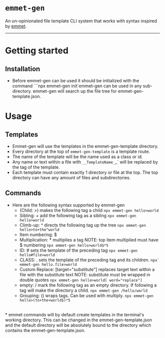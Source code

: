 # `emmet-gen`

An un-opinionated file template CLI system that works with syntax inspired by [emmet](https://emmet.io/).

---

# Getting started
## Installation
* Before emmet-gen can be used it should be initialized with the command ```npx emmet-gen init`emmet-gen can be used in any sub-directory. emmet-gen will search up the file tree for emmet-gen-template.json.

# Usage
## Templates
* Emmet-gen will use the templates in the emmet-gen-template directory.
* Every directory at the top of `emmet-gen-template` is a template route.
* The name of the template will be the name used as a class or id.
* Any name or text within a file with `__TemplateName_`_` will be replaced by the tag of the template.
* Each template must contain exactly 1 directory or file at the top. The top directory can have any amount of files and subdirectories.

## Commands
* Here are the following syntax supported by emmet-gen
  * (Child: >) makes the following tag a child
  ```npx emmet-gen hello>world```
  * Sibling: + add the following tag as a sibling
  ```npx emmet-gen hello>world```
  * Climb-up: ^ directs the following tag up the tree
  ```npx emmet-gen hello>to+the^world```
  * Item numbering: \$
  * Multiplication: * multiplies a tag NOTE: top item multiplied must have \$ numbering</b>
  ```npx emmet-gen hello>world$*5```
  * ID: # sets the template of the preceding tag
  ```npx emmet-gen hello#file>world```
  * CLASS: . sets the template of the preceding tag and its children.
  ```npx` emmet-gen hello.file>world```
  * Custom Replace: [target="substitute"] replaces target text within a file with the substitute text NOTE: substitute must be wrapped in double quotes</b>
  ```npx emmet-gen hello>world[ word="replace"]```
  * empty: / mark the following tag as an empty directory. If following a tag will make the directory a child.
  ```npx emmet-gen /hello/world```
  * Grouping: ()  wraps tags. Can be used with multiply.
   ```npx emmet-gen hello>(to+the+world$)*5```
<br/>
* emmet commands will by default create templates in the terminal's working directory. This can be changed in the emmet-gen-template.json and the default directory will be absolutely bound to the directory which contains the emmet-gen-template.json.